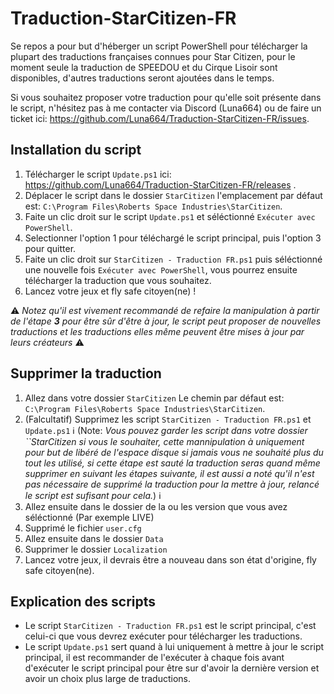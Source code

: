 # Traduction-StarCitizen-FR
Se repos a pour but d'héberger un script PowerShell pour télécharger la plupart des traductions françaises connues pour Star Citizen, pour le moment seule la traduction de SPEEDOU et du Cirque Lisoir sont disponibles, d'autres traductions seront ajoutées dans le temps.


Si vous souhaitez proposer votre traduction pour qu'elle soit présente dans le script, n'hésitez pas à me contacter via Discord (Luna664) ou de faire un ticket ici: https://github.com/Luna664/Traduction-StarCitizen-FR/issues.

## Installation du script
1. Télécharger le script ``Update.ps1`` ici: https://github.com/Luna664/Traduction-StarCitizen-FR/releases .
2. Déplacer le script dans le dossier ``StarCitizen`` l'emplacement par défaut est: ``C:\Program Files\Roberts Space Industries\StarCitizen``.
3. Faite un clic droit sur le script ``Update.ps1`` et séléctionné ``Exécuter avec PowerShell``.
4. Selectionner l'option 1 pour téléchargé le script principal, puis l'option 3 pour quitter.
5. Faite un clic droit sur ``StarCitizen - Traduction FR.ps1`` puis séléctionné une nouvelle fois ``Exécuter avec PowerShell``, vous pourrez ensuite télécharger la traduction que vous souhaitez.
6. Lancez votre jeux et fly safe citoyen(ne) !

 ⚠️ *Notez qu'il est vivement recommandé de refaire la manipulation à partir de l'étape* ***3*** *pour être sûr d'être à jour, le script peut proposer de nouvelles traductions et les traductions elles même peuvent être mises à jour par leurs créateurs* ⚠️

## Supprimer la traduction
1. Allez dans votre dossier ``StarCitizen`` Le chemin par défaut est: ``C:\Program Files\Roberts Space Industries\StarCitizen``.
2. (Falcultatif) Supprimez les script ``StarCitizen - Traduction FR.ps1`` et ``Update.ps1`` ℹ️ (Note: *Vous pouvez garder les script dans votre dossier ``StarCitizen si vous le souhaiter, cette mannipulation à uniquement pour but de libéré de l'espace disque si jamais vous ne souhaité plus du tout les utilisé, si cette étape est sauté la traduction seras quand même supprimer en suivant les étapes suivante, il est aussi a noté qu'il n'est pas nécessaire de supprimé la traduction pour la mettre à jour, relancé le script est sufisant pour cela.*) ℹ️
3. Allez ensuite dans le dossier de la ou les version que vous avez séléctionné (Par exemple LIVE)
4. Supprimé le fichier ``user.cfg``
5. Allez ensuite dans le dossier ``Data``
6. Supprimer le dossier ``Localization``
7. Lancez votre jeux, il devrais être a nouveau dans son état d'origine, fly safe citoyen(ne).

## Explication des scripts
- Le script ``StarCitizen - Traduction FR.ps1`` est le script principal, c'est celui-ci que vous devrez exécuter pour télécharger les traductions.
- Le script ``Update.ps1`` sert quand à lui uniquement à mettre à jour le script principal, il est recommander de l'exécuter à chaque fois avant d'exécuter le script principal pour être sur d'avoir la dernière version et avoir un choix plus large de traductions. 
